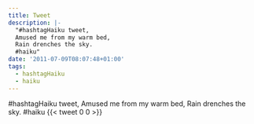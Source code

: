 ```yaml
---
title: Tweet
description: |-
  "#hashtagHaiku tweet,
  Amused me from my warm bed,
  Rain drenches the sky.
  #haiku"
date: '2011-07-09T08:07:48+01:00'
tags:
  - hashtagHaiku
  - haiku
---
```

#hashtagHaiku tweet,
Amused me from my warm bed,
Rain drenches the sky.
#haiku
      {{< tweet 0 0 >}}
    
